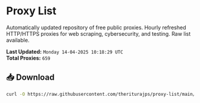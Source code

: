 # Proxy List

Automatically updated repository of free public proxies. Hourly refreshed HTTP/HTTPS proxies for web scraping, cybersecurity, and testing. Raw list available.

**Last Updated:** `Monday 14-04-2025 10:18:29 UTC`  
**Total Proxies:** `659`

## 📥 Download
```bash
curl -O https://raw.githubusercontent.com/theriturajps/proxy-list/main/proxies.txt
